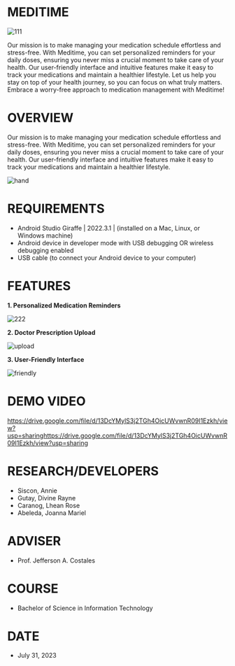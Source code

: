 # MEDITIME
![111](https://github.com/AnnieSiscon/GROUP6_MEDITIME/assets/140963479/9ad0b839-ef2a-4503-a171-cb268e8ebdee)

Our mission is to make managing your medication schedule effortless and stress-free. With Meditime, you can set personalized reminders for your daily doses, ensuring you never miss a crucial moment to take care of your health. Our user-friendly interface and intuitive features make it easy to track your medications and maintain a healthier lifestyle. Let us help you stay on top of your health journey, so you can focus on what truly matters. Embrace a worry-free approach to medication management with Meditime!

# OVERVIEW
Our mission is to make managing your medication schedule effortless and stress-free. With Meditime, you can set personalized reminders for your daily doses, ensuring you never miss a crucial moment to take care of your health. Our user-friendly interface and intuitive features make it easy to track your medications and maintain a healthier lifestyle. 

![hand](https://github.com/AnnieSiscon/GROUP6_MEDITIME/assets/140963479/bb37bcb2-2716-4cf9-9b77-7d38bc0baf68)

# REQUIREMENTS
* Android Studio Giraffe | 2022.3.1 |  (installed on a Mac, Linux, or Windows machine)
* Android device in developer mode with USB debugging OR wireless debugging enabled
* USB cable (to connect your Android device to your computer)

# FEATURES
**1. Personalized Medication Reminders**
  
![222](https://github.com/AnnieSiscon/GROUP6_MEDITIME/assets/140963479/1ad8fabe-1c0c-4dfb-94a1-c83ed31480d6)

**2. Doctor Prescription Upload**

![upload](https://github.com/AnnieSiscon/GROUP6_MEDITIME/assets/140963479/933b8e13-53d3-4f39-ab96-29de234afa36)

**3. User-Friendly Interface**

![friendly](https://github.com/AnnieSiscon/GROUP6_MEDITIME/assets/140963479/dab578b5-66f2-4ff0-8864-15f46dd643ab)

# DEMO VIDEO 

https://drive.google.com/file/d/13DcYMylS3j2TGh4OicUWvwnR09I1Ezkh/view?usp=sharinghttps://drive.google.com/file/d/13DcYMylS3j2TGh4OicUWvwnR09I1Ezkh/view?usp=sharing

# RESEARCH/DEVELOPERS
* Siscon, Annie
* Gutay, Divine Rayne
* Caranog, Lhean Rose
* Abeleda, Joanna Mariel

# ADVISER
* Prof. Jefferson A. Costales

# COURSE
* Bachelor of Science in Information Technology

# DATE
* July 31, 2023
